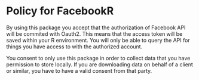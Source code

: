 # Policy for FacebookR
By using this package you accept that the authorization of Facebook API will be commited with Oauth2. This means that the access token will be saved within your R environment. You will only be able to query the API for things you have access to with the authorized account.

You consent to only use this package in order to collect data that you have permission to store locally. If you are downloading data on behalf of a client or similar, you have to have a valid consent from that party.
